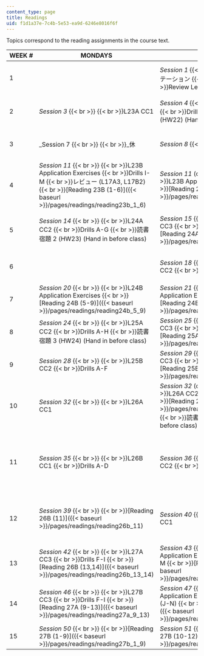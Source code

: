 ```yaml
---
content_type: page
title: Readings
uid: f1d1a37e-7c4b-5e53-ea9d-6246e8016f6f
---
```


Topics correspond to the reading assignments in the course text.

| WEEK # | MONDAYS | TUESDAYS | WEDNESDAYS | THURSDAYS |
| --- | --- | --- | --- | --- |
| 1 | &nbsp; | _Session 1_  {{< br >}}  {{< br >}}オリエンテーション  {{< br >}}レビュー  {{< br >}}Review Lessons 22A and 22B | _Session 2_  {{< br >}}  {{< br >}}レビュー (L22A3, L22B4)  {{< br >}}[Reading 22A (7-9)]({{< baseurl >}}/pages/readings/reading22a_7_9) |
| 2 | _Session 3_  {{< br >}}  {{< br >}}L23A CC1 | _Session 4_  {{< br >}}  {{< br >}}23A CC2  {{< br >}}Drills A-G  {{< br >}}読書宿題 1 (HW22) (Hand in before class) | _Session 5_  {{< br >}}  {{< br >}}23A CC3  {{< br >}}Drills H-R  {{< br >}}[Reading 22B]({{< baseurl >}}/pages/readings/reading-22b) | _Session 6_  {{< br >}}  {{< br >}}レビュー (L16A2, L16B1) |
| 3 | _Session 7  {{< br >}}  {{< br >}}_休 | _Session 8_  {{< br >}}  {{< br >}}L23B CC1 | _Session 9_  {{< br >}}  {{< br >}}L23B CC 2-3  {{< br >}}Drills A-D  {{< br >}}[Reading 23A (1-6)]({{< baseurl >}}/pages/readings/reading23a_1_6) | _Session 10_  {{< br >}}  {{< br >}}L23B CC 4  {{< br >}}Drills E-H  {{< br >}}[Reading 23A (7-10)]({{< baseurl >}}/pages/readings/reading23a_7_10) |
| 4 | _Session 11_  {{< br >}}  {{< br >}}L23B Application Exercises  {{< br >}}Drills I-M  {{< br >}}レビュー (L17A3, L17B2)  {{< br >}}[Reading 23B (1-6)]({{< baseurl >}}/pages/readings/reading23b_1_6) | _Session 11_ (cont.)  {{< br >}}  {{< br >}}L23B Application Exercises  {{< br >}}[Reading 23B (7-10)]({{< baseurl >}}/pages/readings/reading23b_7_10) | _Session 12_  {{< br >}}  {{< br >}}[Reading 23B (11)]({{< baseurl >}}/pages/readings/reading23b_11) | _Session 13_  {{< br >}}  {{< br >}}24A CC 1 |
| 5 | _Session 14_  {{< br >}}  {{< br >}}L24A CC2  {{< br >}}Drills A-G  {{< br >}}読書宿題 2 (HW23) (Hand in before class) | _Session 15_  {{< br >}}  {{< br >}}L24A CC3  {{< br >}}Drills H-J  {{< br >}}[Reading 24A (1-5)]({{< baseurl >}}/pages/readings/reading24a_1_5) | _Session 16_  {{< br >}}  {{< br >}}L24A Application Exercises  {{< br >}}Drills K-O  {{< br >}}[Reading 24A (6-8)]({{< baseurl >}}/pages/readings/reading24a_6_8) | _Session 17_  {{< br >}}  {{< br >}}L24B CC1 |
| 6 | &nbsp; | _Session 18_  {{< br >}}  {{< br >}}L24B CC2  {{< br >}}Drills A-G | _Session 19_  {{< br >}}  {{< br >}}L24B CC3  {{< br >}}Drills H-R  {{< br >}}[Reading 24B (1-4)]({{< baseurl >}}/pages/readings/reading24b_1_4) |
| 7 | _Session 20_  {{< br >}}  {{< br >}}L24B Application Exercises  {{< br >}}[Reading 24B (5-9)]({{< baseurl >}}/pages/readings/reading24b_5_9) | _Session 21_  {{< br >}}  {{< br >}}L24B Application Exercises (cont.)  {{< br >}}[Reading 24B (10-12)]({{< baseurl >}}/pages/readings/reading24b_10_12) | _Session 22_  {{< br >}}  {{< br >}}Interview Test 1 (~L24) \[レビュー\] | _Session 23_  {{< br >}}  {{< br >}}L25A CC1 |
| 8 | _Session 24_  {{< br >}}  {{< br >}}L25A CC2  {{< br >}}Drills A-H  {{< br >}}読書宿題 3 (HW24) (Hand in before class) | _Session 25_  {{< br >}}  {{< br >}}L25A CC3  {{< br >}}Drills I-Q  {{< br >}}[Reading 25A (1-4)]({{< baseurl >}}/pages/readings/reading25a_1_4) | _Session 26_  {{< br >}}  {{< br >}}L25A Application Exercises  {{< br >}}[Reading 25A (5-9)]({{< baseurl >}}/pages/readings/reading25a_5_9) | _Session 27_  {{< br >}}  {{< br >}}L25B CC1 |
| 9 | _Session 28_  {{< br >}}  {{< br >}}L25B CC2  {{< br >}}Drills A-F | _Session 29_  {{< br >}}  {{< br >}}L25B CC3  {{< br >}}Drills G-O  {{< br >}}[Reading 25B (1-4)]({{< baseurl >}}/pages/readings/reading25b_1_4) | _Session 30_  {{< br >}}  {{< br >}}L25B Application Exercises  {{< br >}}[Reading 25B (5-10)]({{< baseurl >}}/pages/readings/reading25b_5_10) | _Session 31_  {{< br >}}  {{< br >}}L25B Application Exercises (cont.)  {{< br >}}[Reading 25B (11)]({{< baseurl >}}/pages/readings/reading25b_11) |
| 10 | _Session 32_  {{< br >}}  {{< br >}}L26A CC1 | _Session 32_ (cont.)  {{< br >}}  {{< br >}}L26A CC2  {{< br >}}Drills A-E  {{< br >}}[Reading 26A (1-3)]({{< baseurl >}}/pages/readings/reading26a_1_3)  {{< br >}}読書宿題 4 (HW25) (Hand in before class) | _Session 33_  {{< br >}}  {{< br >}}L26A CC3  {{< br >}}Drills F-J  {{< br >}}[Reading 26A (4-6)]({{< baseurl >}}/pages/readings/reading26a_4_6) | _Session 34_  {{< br >}}  {{< br >}}L26A Application Exercises  {{< br >}}Drills K-V  {{< br >}}[Reading 26A (7-11)]({{< baseurl >}}/pages/readings/reading26a_7_11) |
| 11 | _Session 35_  {{< br >}}  {{< br >}}L26B CC1  {{< br >}}Drills A-D | _Session 36_  {{< br >}}  {{< br >}}L26B CC2  {{< br >}}Drills E-I | _Session 37_  {{< br >}}  {{< br >}}L26B Application Exercises  {{< br >}}Drills J-O  {{< br >}}[Reading 26A (12-14)]({{< baseurl >}}/pages/readings/reading26a_12_14)  {{< br >}}[Reading 26B (1-4)]({{< baseurl >}}/pages/readings/reading26b_1_4) | _Session 38_  {{< br >}}  {{< br >}}L26B Application Exercises (cont.)  {{< br >}}[Reading 26B (5-10)]({{< baseurl >}}/pages/readings/reading26b_5_10) |
| 12 | _Session 39_  {{< br >}}  {{< br >}}[Reading 26B (11)]({{< baseurl >}}/pages/readings/reading26b_11) | _Session 40_  {{< br >}}  {{< br >}}L27A CC1 | _Session 41_  {{< br >}}  {{< br >}}L27A CC2  {{< br >}}Drills A-E  {{< br >}}[Reading 26B (12)]({{< baseurl >}}/pages/readings/reading26b_12)  {{< br >}}読書宿題 5 (HW26) (Hand in before class) | &nbsp; |
| 13 | _Session 42_  {{< br >}}  {{< br >}}L27A CC3  {{< br >}}Drills F-I  {{< br >}}[Reading 26B (13,14)]({{< baseurl >}}/pages/readings/reading26b_13_14) | _Session 43_  {{< br >}}  {{< br >}}L27A Application Exercises  {{< br >}}Drills J-M  {{< br >}}[Reading 27A (1-8)]({{< baseurl >}}/pages/readings/reading27a_1_8) | _Session 44_  {{< br >}}  {{< br >}}L27B CC1 | _Session 45_  {{< br >}}  {{< br >}}L27B CC2  {{< br >}}Drills A-E |
| 14 | _Session 46_  {{< br >}}  {{< br >}}L27B CC3  {{< br >}}Drills F-I  {{< br >}}[Reading 27A (9-13)]({{< baseurl >}}/pages/readings/reading27a_9_13) | _Session 47_  {{< br >}}  {{< br >}}L27B Application Exercises  {{< br >}}Drills (J-N)  {{< br >}}[Reading 27A (14-16)]({{< baseurl >}}/pages/readings/reading27a_14_16) | _Session 48_  {{< br >}}  {{< br >}}Interview Test 2 (~27) \[レビュー\] | _Session 49_  {{< br >}}  {{< br >}}Lesson Quiz 5 (L27) Including Lesson 27A Kanji! \[レビュー\] |
| 15 | _Session 50_  {{< br >}}  {{< br >}}[Reading 27B (1-9)]({{< baseurl >}}/pages/readings/reading27b_1_9) | _Session 51_  {{< br >}}  {{< br >}}[Reading 27B (10-12)]({{< baseurl >}}/pages/readings/reading27b_10_12) | _Session 52_  {{< br >}}  {{< br >}}[Reading 27B (13)]({{< baseurl >}}/pages/readings/reading27b_13) |